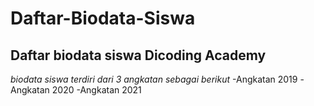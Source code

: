 Daftar-Biodata-Siswa
==
Daftar biodata siswa Dicoding Academy
--
*biodata siswa terdiri dari 3 angkatan sebagai berikut*
-Angkatan 2019
-Angkatan 2020
-Angkatan 2021
